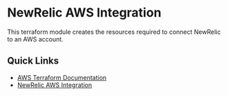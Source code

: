 # NewRelic AWS Integration 

This terraform module creates the resources required to connect NewRelic to an AWS account.

## Quick Links
 * [AWS Terraform Documentation](https://registry.terraform.io/providers/hashicorp/aws/latest/docs)
 * [NewRelic AWS Integration](https://docs.newrelic.com/docs/integrations/amazon-integrations/get-started/connect-aws-new-relic-infrastructure-monitoring)
